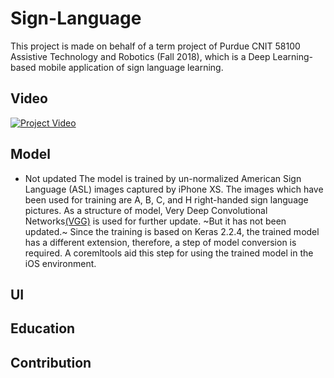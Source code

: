 # Sign-Language

This project is made on behalf of a term project of Purdue CNIT 58100 Assistive Technology and Robotics (Fall 2018), which is a Deep Learning-based mobile application of sign language learning.

## Video
[![Project Video](https://i.ytimg.com/vi/5fNDHihrI6Q/hqdefault.jpg?sqp=-oaymwEZCNACELwBSFXyq4qpAwsIARUAAIhCGAFwAQ==&rs=AOn4CLCDmnM96RQw7-W-SQNWxIVBGeMogQ)](https://www.youtube.com/watch?v=5fNDHihrI6Q)

## Model 
* Not updated
The model is trained by un-normalized American Sign Language (ASL) images captured by iPhone XS. The images which have been used for training are A, B, C, and H right-handed sign language pictures. As a structure of model, Very Deep Convolutional Networks[(VGG)](https://arxiv.org/abs/1409.1556) is used for further update. ~But it has not been updated.~ Since the training is based on Keras 2.2.4, the trained model has a different extension, therefore, a step of model conversion is required. A coremltools aid this step for using the trained model in the iOS environment. 

## UI


## Education



## Contribution

